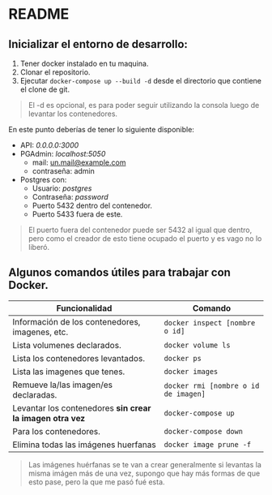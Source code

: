 # README

## Inicializar el entorno de desarrollo:

1. Tener docker instalado en tu maquina.
2. Clonar el repositorio.
3. Ejecutar `docker-compose up --build -d` desde el directorio que contiene el clone de git.
> El -d es opcional, es para poder seguir utilizando la consola luego de levantar los contenedores.

En este punto deberías de tener lo siguiente disponible:
- API: _0.0.0.0:3000_
- PGAdmin: _localhost:5050_
   * mail: un.mail@example.com
   * contraseña: admin
- Postgres con:
   * Usuario: _postgres_
   * Contraseña: _password_
   * Puerto 5432 dentro del contenedor.
   * Puerto 5433 fuera de este.
> El puerto fuera del contenedor puede ser 5432 al igual que dentro, pero como el creador de esto tiene ocupado el puerto y es vago no lo liberó.

## Algunos comandos útiles para trabajar con Docker.
| Funcionalidad | Comando |
|---------------|---------|
| Información de los contenedores, imagenes, etc. |`docker inspect [nombre o id]`|
| Lista volumenes declarados.|`docker volume ls`|
| Lista los contenedores levantados.|`docker ps`|
| Lista las imagenes que tenes.|`docker images`|
| Remueve la/las imagen/es declaradas.|`docker rmi [nombre o id de imagen]`|
| Levantar los contenedores **sin crear la imagen otra vez**|`docker-compose up`|
| Para los contenedores.|`docker-compose down`|
| Elimina todas las imágenes huerfanas|`docker image prune -f`|
> Las imágenes huérfanas se te van a crear generalmente si levantas la misma imágen más de una vez, supongo que hay más formas de que esto pase, pero la que me pasó fué esta.
